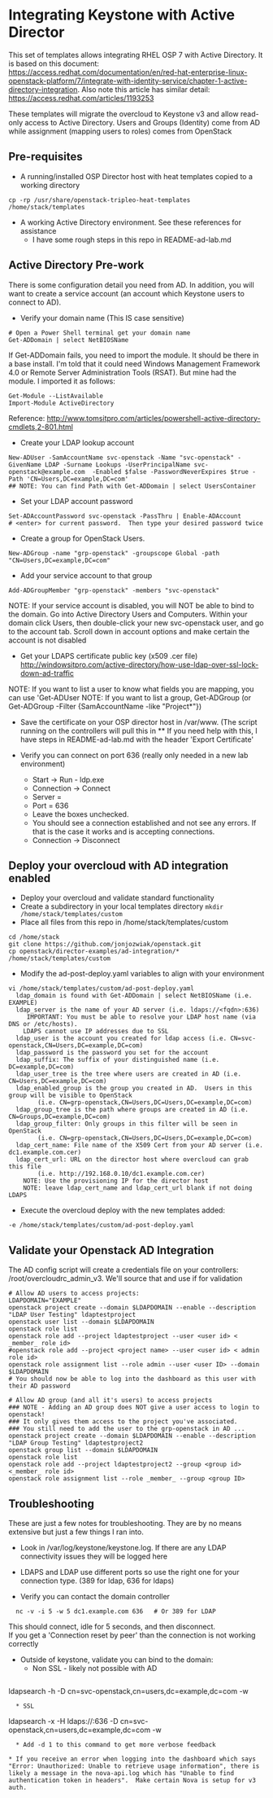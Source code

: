 # Integrating Keystone with Active Director
This set of templates allows integrating RHEL OSP 7 with Active Directory.  It is based on this document: https://access.redhat.com/documentation/en/red-hat-enterprise-linux-openstack-platform/7/integrate-with-identity-service/chapter-1-active-directory-integration.  Also note this article has similar detail: https://access.redhat.com/articles/1193253

These templates will migrate the overcloud to Keystone v3 and allow read-only access to Active Directory.  Users and Groups (Identity) come from AD while assignment (mapping users to roles) comes from OpenStack

## Pre-requisites

* A running/installed OSP Director host with heat templates copied to a working directory
``` 
cp -rp /usr/share/openstack-tripleo-heat-templates /home/stack/templates
```
* A working Active Directory environment.  See these references for assistance
  * I have some rough steps in this repo in README-ad-lab.md

## Active Directory Pre-work
There is some configuration detail you need from AD.  In addition, you will want to create a service account (an account which Keystone users to connect to AD).

* Verify your domain name (This IS case sensitive)
```
# Open a Power Shell terminal get your domain name 
Get-ADDomain | select NetBIOSName
```
If Get-ADDomain fails, you need to import the module.  It should be there in a base install.  I'm told that it could need Windows Management Framework 4.0 or Remote Server Administration Tools (RSAT).  But mine had the module.  I imported it as follows: 
```
Get-Module --ListAvailable
Import-Module ActiveDirectory
```
Reference: http://www.tomsitpro.com/articles/powershell-active-directory-cmdlets,2-801.html

* Create your LDAP lookup account
```
New-ADUser -SamAccountName svc-openstack -Name "svc-openstack" -GivenName LDAP -Surname Lookups -UserPrincipalName svc-openstack@example.com  -Enabled $false -PasswordNeverExpires $true -Path 'CN=Users,DC=example,DC=com'
## NOTE: You can find Path with Get-ADDomain | select UsersContainer
```

* Set your LDAP account password
```
Set-ADAccountPassword svc-openstack -PassThru | Enable-ADAccount
# <enter> for current password.  Then type your desired password twice
```

* Create a group for OpenStack Users.  
```
New-ADGroup -name "grp-openstack" -groupscope Global -path "CN=Users,DC=example,DC=com"
```

* Add your service account to that group
```
Add-ADGroupMember "grp-openstack" -members "svc-openstack"
```

NOTE: If your service account is disabled, you will NOT be able to bind to the domain.  Go into Active Directory Users and Computers.  Within your domain click Users, then double-click your new svc-openstack user, and go to the account tab.  Scroll down in account options and make certain the account is not disabled

* Get your LDAPS certificate public key (x509 .cer file)
http://windowsitpro.com/active-directory/how-use-ldap-over-ssl-lock-down-ad-traffic

NOTE: If you want to list a user to know what fields you are mapping, you can use 'Get-ADUser <UserName>
NOTE: If you want to list a group, Get-ADGroup <GroupName> (or Get-ADGroup <GroupName> -Filter {SamAccountName -like "Project*"})

* Save the certificate on your OSP director host in /var/www.  (The script running on the controllers will pull this in
** If you need help with this, I have steps in README-ad-lab.md with the header 'Export Certificate'

  
* Verify you can connect on port 636 (really only needed in a new lab environment)
  * Start -> Run - ldp.exe
  * Connection -> Connect
  * Server = <your fully qualified AD controller name>
  * Port = 636 
  * Leave the boxes unchecked.  
  * You should see a connection established and not see any errors.  If that is the case it works and is accepting connections.  
  * Connection -> Disconnect

## Deploy your overcloud with AD integration enabled
* Deploy your overcloud and validate standard functionality
* Create a subdirectory in your local templates directory `mkdir /home/stack/templates/custom`
* Place all files from this repo in /home/stack/templates/custom
```
cd /home/stack
git clone https://github.com/jonjozwiak/openstack.git
cp openstack/director-examples/ad-integration/* /home/stack/templates/custom
```
* Modify the ad-post-deploy.yaml variables to align with your environment
```
vi /home/stack/templates/custom/ad-post-deploy.yaml
  ldap_domain is found with Get-ADDomain | select NetBIOSName (i.e. EXAMPLE)
  ldap_server is the name of your AD server (i.e. ldaps://<fqdn>:636)
     IMPORTANT: You must be able to resolve your LDAP host name (via DNS or /etc/hosts).  
	LDAPS cannot use IP addresses due to SSL
  ldap_user is the account you created for ldap access (i.e. CN=svc-openstack,CN=Users,DC=example,DC=com)
  ldap_password is the password you set for the account
  ldap_suffix: The suffix of your distinguished name (i.e. DC=example,DC=com)
  ldap_user_tree is the tree where users are created in AD (i.e. CN=Users,DC=example,DC=com)
  ldap_enabled_group is the group you created in AD.  Users in this group will be visible to OpenStack 
        (i.e. CN=grp-openstack,CN=Users,DC=Users,DC=example,DC=com)
  ldap_group_tree is the path where groups are created in AD (i.e. CN=Groups,DC=example,DC=com)
  ldap_group_filter: Only groups in this filter will be seen in OpenStack 
        (i.e. CN=grp-openstack,CN=Users,DC=Users,DC=example,DC=com)
  ldap_cert_name: File name of the X509 Cert from your AD server (i.e. dc1.example.com.cer)
  ldap_cert_url: URL on the director host where overcloud can grab this file 
        (i.e. http://192.168.0.10/dc1.example.com.cer)
    NOTE: Use the provisioning IP for the director host
    NOTE: leave ldap_cert_name and ldap_cert_url blank if not doing LDAPS
```
* Execute the overcloud deploy with the new templates added:
``` 
-e /home/stack/templates/custom/ad-post-deploy.yaml
```

## Validate your Openstack AD Integration
The AD config script will create a credentials file on your controllers: /root/overcloudrc_admin_v3.  We'll source that and use if for validation
```
# Allow AD users to access projects:
LDAPDOMAIN="EXAMPLE"
openstack project create --domain $LDAPDOMAIN --enable --description "LDAP User Testing" ldaptestproject
openstack user list --domain $LDAPDOMAIN
openstack role list 
openstack role add --project ldaptestproject --user <user id> < _member_ role id>
#openstack role add --project <project name> --user <user id> < admin role id>
openstack role assignment list --role admin --user <user ID> --domain $LDAPDOMAIN
# You should now be able to log into the dashboard as this user with their AD password

# Allow AD group (and all it's users) to access projects
### NOTE - Adding an AD group does NOT give a user access to login to openstack!  
### It only gives them access to the project you've associated.  
### You still need to add the user to the grp-openstack in AD ... 
openstack project create --domain $LDAPDOMAIN --enable --description "LDAP Group Testing" ldaptestproject2
openstack group list --domain $LDAPDOMAIN
openstack role list 
openstack role add --project ldaptestproject2 --group <group id> <_member_ role id>
openstack role assignment list --role _member_ --group <group ID> 
```


## Troubleshooting 
These are just a few notes for troubleshooting.  They are by no means extensive but just a few things I ran into.  

* Look in /var/log/keystone/keystone.log.  If there are any LDAP connectivity issues they will be logged here

* LDAPS and LDAP use different ports so use the right one for your connection type.  (389 for ldap, 636 for ldaps)

* Verify you can contact the domain controller 
```
  nc -v -i 5 -w 5 dc1.example.com 636   # Or 389 for LDAP
```
  This should connect, idle for 5 seconds, and then disconnect.  
  If you get a 'Connection reset by peer' than the connection is not working correctly

* Outside of keystone, validate you can bind to the domain:
  * Non SSL - likely not possible with AD
  ```
ldapsearch -h <AD IP address> -D cn=svc-openstack,cn=users,dc=example,dc=com -w <password> 
```
  * SSL 
  ```
ldapsearch -x -H ldaps://<ad fqdn>:636 -D  cn=svc-openstack,cn=users,dc=example,dc=com -w <password> 
```
  * Add -d 1 to this command to get more verbose feedback

* If you receive an error when logging into the dashboard which says "Error: Unauthorized: Unable to retrieve usage information", there is likely a message in the nova-api.log which has "Unable to find authentication token in headers".  Make certain Nova is setup for v3 auth.  


